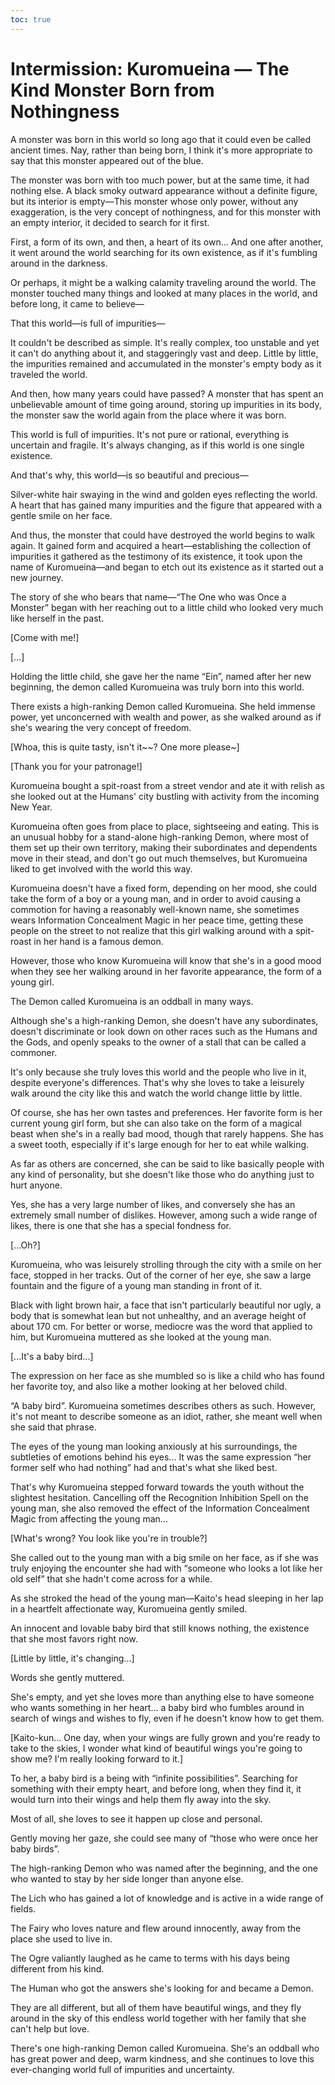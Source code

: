 ```yaml
---
toc: true
---
```


# Intermission: Kuromueina — The Kind Monster Born from Nothingness

A monster was born in this world so long ago that it could even be called
ancient times. Nay, rather than being born, I think it's more appropriate to say
that this monster appeared out of the blue.

The monster was born with too much power, but at the same time, it had nothing
else. A black smoky outward appearance without a definite figure, but its
interior is empty—This monster whose only power, without any exaggeration, is
the very concept of nothingness, and for this monster with an empty interior, it
decided to search for it first.

First, a form of its own, and then, a heart of its own... And one after another,
it went around the world searching for its own existence, as if it's fumbling
around in the darkness.

Or perhaps, it might be a walking calamity traveling around the world. The
monster touched many things and looked at many places in the world, and before
long, it came to believe—

That this world—is full of impurities—

It couldn't be described as simple. It's really complex, too unstable and yet it
can't do anything about it, and staggeringly vast and deep. Little by little,
the impurities remained and accumulated in the monster's empty body as it
traveled the world.

And then, how many years could have passed? A monster that has spent an
unbelievable amount of time going around, storing up impurities in its body, the
monster saw the world again from the place where it was born.

This world is full of impurities. It's not pure or rational, everything is
uncertain and fragile. It's always changing, as if this world is one single
existence.

And that's why, this world—is so beautiful and precious—

Silver-white hair swaying in the wind and golden eyes reflecting the world. A
heart that has gained many impurities and the figure that appeared with a gentle
smile on her face.

And thus, the monster that could have destroyed the world begins to walk again.
It gained form and acquired a heart—establishing the collection of impurities it
gathered as the testimony of its existence, it took upon the name of
Kuromueina—and began to etch out its existence as it started out a new journey.

The story of she who bears that name—“The One who was Once a Monster” began with
her reaching out to a little child who looked very much like herself in the
past.

[Come with me!]

[...]

Holding the little child, she gave her the name “Ein”, named after her new
beginning, the demon called Kuromueina was truly born into this world.

There exists a high-ranking Demon called Kuromueina. She held immense power, yet
unconcerned with wealth and power, as she walked around as if she's wearing the
very concept of freedom.

[Whoa, this is quite tasty, isn't it~~? One more please~]

[Thank you for your patronage!]

Kuromueina bought a spit-roast from a street vendor and ate it with relish as
she looked out at the Humans' city bustling with activity from the incoming New
Year.

Kuromueina often goes from place to place, sightseeing and eating. This is an
unusual hobby for a stand-alone high-ranking Demon, where most of them set up
their own territory, making their subordinates and dependents move in their
stead, and don't go out much themselves, but Kuromueina liked to get involved
with the world this way.

Kuromueina doesn't have a fixed form, depending on her mood, she could take the
form of a boy or a young man, and in order to avoid causing a commotion for
having a reasonably well-known name, she sometimes wears Information Concealment
Magic in her peace time, getting these people on the street to not realize that
this girl walking around with a spit-roast in her hand is a famous demon.

However, those who know Kuromueina will know that she's in a good mood when they
see her walking around in her favorite appearance, the form of a young girl.

The Demon called Kuromueina is an oddball in many ways.

Although she's a high-ranking Demon, she doesn't have any subordinates, doesn't
discriminate or look down on other races such as the Humans and the Gods, and
openly speaks to the owner of a stall that can be called a commoner.

It's only because she truly loves this world and the people who live in it,
despite everyone's differences. That's why she loves to take a leisurely walk
around the city like this and watch the world change little by little.

Of course, she has her own tastes and preferences. Her favorite form is her
current young girl form, but she can also take on the form of a magical beast
when she's in a really bad mood, though that rarely happens. She has a sweet
tooth, especially if it's large enough for her to eat while walking.

As far as others are concerned, she can be said to like basically people with
any kind of personality, but she doesn't like those who do anything just to hurt
anyone.

Yes, she has a very large number of likes, and conversely she has an extremely
small number of dislikes. However, among such a wide range of likes, there is
one that she has a special fondness for.

[...Oh?]

Kuromueina, who was leisurely strolling through the city with a smile on her
face, stopped in her tracks. Out of the corner of her eye, she saw a large
fountain and the figure of a young man standing in front of it.

Black with light brown hair, a face that isn't particularly beautiful nor ugly,
a body that is somewhat lean but not unhealthy, and an average height of about
170 cm. For better or worse, mediocre was the word that applied to him, but
Kuromueina muttered as she looked at the young man.

[...It's a baby bird...]

The expression on her face as she mumbled so is like a child who has found her
favorite toy, and also like a mother looking at her beloved child.

“A baby bird”. Kuromueina sometimes describes others as such. However, it's not
meant to describe someone as an idiot, rather, she meant well when she said that
phrase.

The eyes of the young man looking anxiously at his surroundings, the subtleties
of emotions behind his eyes... It was the same expression “her former self who
had nothing” had and that's what she liked best.

That's why Kuromueina stepped forward towards the youth without the slightest
hesitation. Cancelling off the Recognition Inhibition Spell on the young man,
she also removed the effect of the Information Concealment Magic from affecting
the young man...

[What's wrong? You look like you're in trouble?]

She called out to the young man with a big smile on her face, as if she was
truly enjoying the encounter she had with “someone who looks a lot like her old
self” that she hadn't come across for a while.

As she stroked the head of the young man—Kaito's head sleeping in her lap in a
heartfelt affectionate way, Kuromueina gently smiled.

An innocent and lovable baby bird that still knows nothing, the existence that
she most favors right now.

[Little by little, it's changing...]

Words she gently muttered.

She's empty, and yet she loves more than anything else to have someone who wants
something in her heart... a baby bird who fumbles around in search of wings and
wishes to fly, even if he doesn't know how to get them.

[Kaito-kun... One day, when your wings are fully grown and you're ready to take
to the skies, I wonder what kind of beautiful wings you're going to show me? I'm
really looking forward to it.]

To her, a baby bird is a being with “infinite possibilities”. Searching for
something with their empty heart, and before long, when they find it, it would
turn into their wings and help them fly away into the sky.

Most of all, she loves to see it happen up close and personal.

Gently moving her gaze, she could see many of “those who were once her baby
birds”.

The high-ranking Demon who was named after the beginning, and the one who wanted
to stay by her side longer than anyone else.

The Lich who has gained a lot of knowledge and is active in a wide range of
fields.

The Fairy who loves nature and flew around innocently, away from the place she
used to live in.

The Ogre valiantly laughed as he came to terms with his days being different
from his kind.

The Human who got the answers she's looking for and became a Demon.

They are all different, but all of them have beautiful wings, and they fly
around in the sky of this endless world together with her family that she can't
help but love.

There's one high-ranking Demon called Kuromueina. She's an oddball who has great
power and deep, warm kindness, and she continues to love this ever-changing
world full of impurities and uncertainty.
